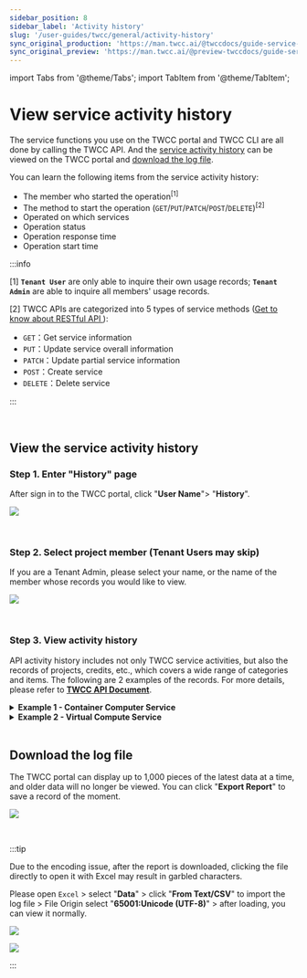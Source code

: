 ```yaml
---
sidebar_position: 8
sidebar_label: 'Activity history'
slug: '/user-guides/twcc/general/activity-history'
sync_original_production: 'https://man.twcc.ai/@twccdocs/guide-service-user-activity-history-zh' 
sync_original_preview: 'https://man.twcc.ai/@preview-twccdocs/guide-service-user-activity-history-zh' 
---
```


import Tabs from '@theme/Tabs';
import TabItem from '@theme/TabItem';

# View service activity history

The service functions you use on the TWCC portal and TWCC CLI are all done by calling the TWCC API. And the [service activity history](#view-the-service-activity-history) can be viewed on the TWCC portal and [download the log file](#download-the-log-file).

You can learn the following items from the service activity history:

- The member who started the operation<sup>[1]</sup>
- The method to start the operation (`GET`/`PUT`/`PATCH`/`POST`/`DELETE`)<sup>[2]</sup>
- Operated on which services
- Operation status
- Operation response time
- Operation start time

:::info

[1] **`Tenant User`** are only able to inquire their own usage records; **`Tenant Admin`** are able to inquire all members' usage records.

[2] TWCC APIs are categorized into 5 types of service methods ([<ins>Get to know about RESTful API </ins>](https://en.wikipedia.org/wiki/Representational_state_transfer)):
- `GET`：Get service information
- `PUT`：Update service overall information
- `PATCH`：Update partial service information
- `POST`：Create service
- `DELETE`：Delete service

:::

<br/>


## View the service activity history

### Step 1. Enter "History" page

After sign in to the TWCC portal, click "**User Name**"> "**History**".

![](https://cos.twcc.ai/SYS-MANUAL/uploads/upload_e329095d7fc25ee322edd617b9bc926b.png)

<br/>

### Step 2. Select project member (Tenant Users may skip)

If you are a Tenant Admin, please select your name, or the name of the member whose records you would like to view.

![](https://cos.twcc.ai/SYS-MANUAL/uploads/upload_382eb618f2c7c661f19fd0a2a535105b.png)

<br/>

### Step 3. View activity history

API activity history includes not only TWCC service activities, but also the records of projects, credits, etc., which covers a wide range of categories and items. The following are 2 examples of the records. For more details, please refer to **[TWCC API Document](https://man.twcc.ai/@twccdocs/api-main-zh)**.

<details>

<summary><b>Example 1 - Container Computer Service</b></summary>

- Activity history: as shown in the following table
- Record Description: The user made a request to **Create** (`POST`) **Container** (`k8s-taichung-default/sites`) at `2021/07/21 14:45`, and the API response time to the operation request is `0.746` seconds, the request is successful (`201`), and the system is about to start creating the container.

| Method | Path | Status Code |Response time (sec) |Request Time |
| -------- | -------- | -------- |-------- |-------- |
| POST    | http://apigateway.twcc.ai:8000/api/v2/k8s-taichung-default/sites/     | 201     |0.746     |2021-07-21 14:45    |

</details>

<div style={{'height':'8px'}}></div>

<details>

<summary><b>Example 2 - Virtual Compute Service</b></summary>

- Activity history: as shown in the following table
- Record Description: The user made a request to **Delete** (`DELETE`) **Virtual compute entity (ID: 1986546)** (`openstack-taichung-default-2/sites/1986546`) at `2021/07/21 22:20`, and the API response time to the operation request is `0.263` seconds, the request is successful (`200`), and the system is about to start deleting the instance.

| Method | Path | Status Code |Response time (sec) |Request Time |
| -------- | -------- | -------- |-------- |-------- |
| DELETE    | 	http://apigateway.twcc.ai:8000/api/v3/openstack-taichung-default-2/sites/1986546/     | 200     |0.263     |2021-07-21<br/>22:20    |

</details>

<br/>


## Download the log file

The TWCC portal can display up to 1,000 pieces of the latest data at a time, and older data will no longer be viewed. You can click "**Export Report**" to save a record of the moment.

![](https://cos.twcc.ai/SYS-MANUAL/uploads/upload_788bd83e639bf54045d4f0c2b0b0729d.png)

<br/>


:::tip

Due to the encoding issue, after the report is downloaded, clicking the file directly to open it with Excel may result in garbled characters.

Please open `Excel` > select "**Data**" > click "**From Text/CSV**" to import the log file > File Origin select "**65001:Unicode (UTF-8)**" > after loading, you can view it normally.

![](https://cos.twcc.ai/SYS-MANUAL/uploads/upload_4d21f408b2e75897830dc30f2cc8b7af.png)

![](https://cos.twcc.ai/SYS-MANUAL/uploads/upload_19c1b3a40d77c4a7c60bf079b25e5e16.png)

:::